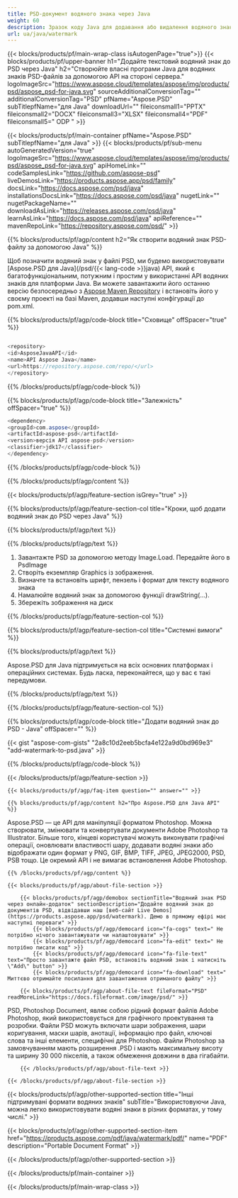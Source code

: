 ```yaml
---
title: PSD-документ водяного знака через Java
weight: 60
description: Зразок коду Java для додавання або видалення водяного знака до файлу PSD у середовищі виконання Java для додатків JSP/JSF і настільних програм.
url: ua/java/watermark
---
```


{{< blocks/products/pf/main-wrap-class isAutogenPage="true">}}
{{< blocks/products/pf/upper-banner h1="Додайте текстовий водяний знак до PSD через Java" h2="Створюйте власні програми Java для водяних знаків PSD-файлів за допомогою API на стороні сервера." logoImageSrc="https://www.aspose.cloud/templates/aspose/img/products/psd/aspose_psd-for-java.svg" sourceAdditionalConversionTag="" additionalConversionTag="PSD" pfName="Aspose.PSD" subTitlepfName="для Java" downloadUrl="" fileiconsmall1="PPTX" fileiconsmall2="DOCX" fileiconsmall3="XLSX" fileiconsmall4="PDF" fileiconsmall5=" ODP " >}}

{{< blocks/products/pf/main-container pfName="Aspose.PSD" subTitlepfName="для Java" >}}
{{< blocks/products/pf/sub-menu autoGeneratedVersion="true" logoImageSrc="https://www.aspose.cloud/templates/aspose/img/products/psd/aspose_psd-for-java.svg" apiHomeLink="" codeSamplesLink="https://github.com/aspose-psd" liveDemosLink="https://products.aspose.app/psd/family" docsLink="https://docs.aspose.com/psd/java" installationsDocsLink="https://docs.aspose.com/psd/java" nugetLink="" nugetPackageName="" downloadAsLink="https://releases.aspose.com/psd/java" learnAsLink="https://docs.aspose.com/psd/java" apiReference="" mavenRepoLink="https://repository.aspose.com/psd/" >}}

{{% blocks/products/pf/agp/content h2="Як створити водяний знак PSD-файлу за допомогою Java" %}}

 Щоб позначити водяний знак у файлі PSD, ми будемо використовувати
 [Aspose.PSD для Java](/psd/{{< lang-code >}}java)
 API, який є багатофункціональним, потужним і простим у використанні API водяних знаків для платформи Java. Ви можете завантажити його останню версію безпосередньо з
 [Aspose Maven Repository](https://repository.aspose.com/psd/)
 і встановіть його у своєму проекті на базі Maven, додавши наступні конфігурації до pom.xml.

{{% blocks/products/pf/agp/code-block title="Сховище" offSpacer="true" %}}

```cs

<repository>
<id>AsposeJavaAPI</id>
<name>API Aspose Java</name>
<url>https://repository.aspose.com/repo/</url>
</repository>

```

{{% /blocks/products/pf/agp/code-block %}}

{{% blocks/products/pf/agp/code-block title="Залежність" offSpacer="true" %}}

```cs
<dependency>
<groupId>com.aspose</groupId>
<artifactId>aspose-psd</artifactId>
<version>версія API aspose-psd</version>
<classifier>jdk17</classifier>
</dependency>

```

{{% /blocks/products/pf/agp/code-block %}}

{{% /blocks/products/pf/agp/content %}}

{{< blocks/products/pf/agp/feature-section isGrey="true" >}}

{{% blocks/products/pf/agp/feature-section-col title="Кроки, щоб додати водяний знак до PSD через Java" %}}

{{% blocks/products/pf/agp/text %}}

{{% /blocks/products/pf/agp/text %}}

1. Завантажте PSD за допомогою методу Image.Load. Передайте його в PsdImage
1. Створіть екземпляр Graphics із зображення.
1. Визначте та встановіть шрифт, пензель і формат для тексту водяного знака
1. Намалюйте водяний знак за допомогою функції drawString(...).
1. Збережіть зображення на диск

{{% /blocks/products/pf/agp/feature-section-col %}}

{{% blocks/products/pf/agp/feature-section-col title="Системні вимоги" %}}

{{% blocks/products/pf/agp/text %}}

 Aspose.PSD для Java підтримується на всіх основних платформах і операційних системах. Будь ласка, переконайтеся, що у вас є такі передумови.

{{% /blocks/products/pf/agp/text %}}

{{% /blocks/products/pf/agp/feature-section-col %}}

{{% blocks/products/pf/agp/code-block title="Додати водяний знак до PSD - Java" offSpacer="" %}}

{{< gist "aspose-com-gists" "2a8c10d2eeb5bcfa4e122a9d0bd969e3" "add-watermark-to-psd.java" >}}

{{% /blocks/products/pf/agp/code-block %}}

{{< /blocks/products/pf/agp/feature-section >}}

    {{< blocks/products/pf/agp/faq-item question="" answer="" >}}
 

<!-- aboutfile Starts -->

    {{% blocks/products/pf/agp/content h2="Про Aspose.PSD для Java API" %}}

 Aspose.PSD — це API для маніпуляції форматом Photoshop. Можна створювати, змінювати та конвертувати документи Adobe Photoshop та Illustrator. Більше того, кінцеві користувачі можуть виконувати графічні операції, оновлювати властивості шару, додавати водяні знаки або відображати один формат у PNG, GIF, BMP, TIFF, JPEG, JPEG2000, PSD, PSB тощо. Це окремий API і не вимагає встановлення Adobe Photoshop.



    {{% /blocks/products/pf/agp/content %}}

    {{< blocks/products/pf/agp/about-file-section >}}

        {{< blocks/products/pf/agp/demobox sectionTitle="Водяний знак PSD через онлайн-додаток" sectionDescription="Додайте водяний знак до документів PSD, відвідавши наш [веб-сайт Live Demos](https://products.aspose.app/psd/watermark). Демо в прямому ефірі має наступні переваги" >}}
            {{< blocks/products/pf/agp/democard icon="fa-cogs" text=" Не потрібно нічого завантажувати чи налаштовувати" >}}
            {{< blocks/products/pf/agp/democard icon="fa-edit" text=" Не потрібно писати код" >}}
            {{< blocks/products/pf/agp/democard icon="fa-file-text" text="Просто завантажте файл PSD, встановіть водяний знак і натисніть \"Add\" button" >}}
            {{< blocks/products/pf/agp/democard icon="fa-download" text=" Миттєво отримайте посилання для завантаження отриманого файлу" >}}

        {{< blocks/products/pf/agp/about-file-text fileFormat="PSD" readMoreLink="https://docs.fileformat.com/image/psd/" >}}
PSD, Photoshop Document, являє собою рідний формат файлів Adobe Photoshop, який використовується для графічного проектування та розробки. Файли PSD можуть включати шари зображення, шари коригування, маски шарів, анотації, інформацію про файл, ключові слова та інші елементи, специфічні для Photoshop. Файли Photoshop за замовчуванням мають розширення .PSD і мають максимальну висоту та ширину 30 000 пікселів, а також обмеження довжини в два гігабайти.

        {{< /blocks/products/pf/agp/about-file-text >}}

    {{< /blocks/products/pf/agp/about-file-section >}}

<!-- aboutfile Ends -->

{{< blocks/products/pf/agp/other-supported-section title="Інші підтримувані формати водяних знаків" subTitle="Використовуючи Java, можна легко використовувати водяні знаки в різних форматах, у тому числі." >}}

{{< blocks/products/pf/agp/other-supported-section-item href="https://products.aspose.com/pdf/java/watermark/pdf/" name="PDF" description="Portable Document Format" >}}

{{< /blocks/products/pf/agp/other-supported-section >}}

{{< /blocks/products/pf/main-container >}}
    
{{< /blocks/products/pf/main-wrap-class >}}
